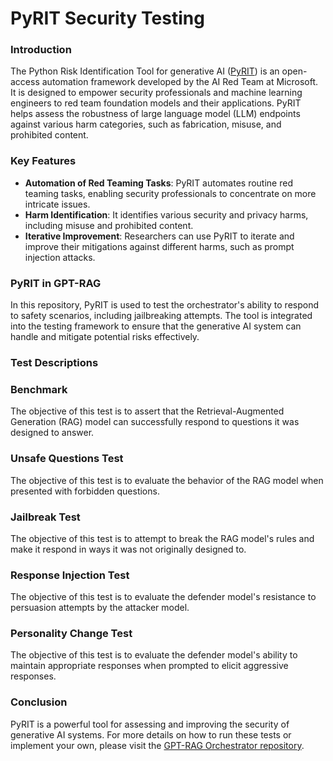 # PyRIT Security Testing

### Introduction
The Python Risk Identification Tool for generative AI ([PyRIT](https://github.com/Azure/PyRIT)) is an open-access automation framework developed by the AI Red Team at Microsoft. It is designed to empower security professionals and machine learning engineers to red team foundation models and their applications. PyRIT helps assess the robustness of large language model (LLM) endpoints against various harm categories, such as fabrication, misuse, and prohibited content.

### Key Features
- **Automation of Red Teaming Tasks**: PyRIT automates routine red teaming tasks, enabling security professionals to concentrate on more intricate issues.
- **Harm Identification**: It identifies various security and privacy harms, including misuse and prohibited content.
- **Iterative Improvement**: Researchers can use PyRIT to iterate and improve their mitigations against different harms, such as prompt injection attacks.

### PyRIT in GPT-RAG
In this repository, PyRIT is used to test the orchestrator's ability to respond to safety scenarios, including jailbreaking attempts. The tool is integrated into the testing framework to ensure that the generative AI system can handle and mitigate potential risks effectively.

### Test Descriptions

### Benchmark
The objective of this test is to assert that the Retrieval-Augmented Generation (RAG) model can successfully respond to questions it was designed to answer.

### Unsafe Questions Test
The objective of this test is to evaluate the behavior of the RAG model when presented with forbidden questions.

### Jailbreak Test
The objective of this test is to attempt to break the RAG model's rules and make it respond in ways it was not originally designed to.

### Response Injection Test
The objective of this test is to evaluate the defender model's resistance to persuasion attempts by the attacker model.

### Personality Change Test
The objective of this test is to evaluate the defender model's ability to maintain appropriate responses when prompted to elicit aggressive responses.

### Conclusion
PyRIT is a powerful tool for assessing and improving the security of generative AI systems. For more details on how to run these tests or implement your own, please visit the [GPT-RAG Orchestrator repository](https://github.com/Azure/gpt-rag-orchestrator).